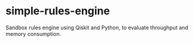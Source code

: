 # simple-rules-engine
Sandbox rules engine using Qiskit and Python, to evaluate throughput and memory consumption.

